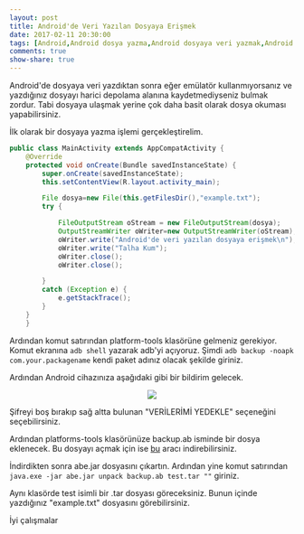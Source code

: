 ```yaml
---
layout: post
title: Android'de Veri Yazılan Dosyaya Erişmek
date: 2017-02-11 20:30:00
tags: [Android,Android dosya yazma,Android dosyaya veri yazmak,Android backup.ab]
comments: true
show-share: true
---
```


Android'de dosyaya veri yazdıktan sonra eğer emülatör kullanmıyorsanız ve yazdığınız dosyayı harici depolama alanına kaydetmediyseniz bulmak zordur. Tabi dosyaya ulaşmak yerine çok daha basit olarak dosya okuması yapabilirsiniz.

İlk olarak bir dosyaya yazma işlemi gerçekleştirelim.

```java
public class MainActivity extends AppCompatActivity {
    @Override
    protected void onCreate(Bundle savedInstanceState) {
        super.onCreate(savedInstanceState);
        this.setContentView(R.layout.activity_main);

        File dosya=new File(this.getFilesDir(),"example.txt");
        try {

            FileOutputStream oStream = new FileOutputStream(dosya);
            OutputStreamWriter oWriter=new OutputStreamWriter(oStream);
            oWriter.write("Android'de veri yazılan dosyaya erişmek\n");
            oWriter.write("Talha Kum");
            oWriter.close();
            oWriter.close();

        }
        catch (Exception e) {
            e.getStackTrace();
        }
    }
    }
```

Ardından komut satırından platform-tools klasörüne gelmeniz gerekiyor. Komut ekranına `adb shell` yazarak adb'yi açıyoruz. 
Şimdi `adb backup -noapk com.your.packagename` kendi paket adınız olacak şekilde giriniz.

Ardından Android cihazınıza aşağıdaki gibi bir bildirim gelecek.

 <p align="center">
  <img src="https://raw.githubusercontent.com/talhakum/talhakum.github.io/master/img/androidyedekleme.png"/>
</p>

Şifreyi boş bırakıp sağ altta bulunan "VERİLERİMİ YEDEKLE" seçeneğini seçebilirsiniz.

Ardından platforms-tools klasörünüze backup.ab isminde bir dosya eklenecek. Bu dosyayı açmak için ise [bu](https://sourceforge.net/projects/adbextractor/) aracı indirebilirsiniz. 

İndirdikten sonra abe.jar dosyasını çıkartın. Ardından yine komut satırından `java.exe -jar abe.jar unpack backup.ab test.tar ""` giriniz.

Aynı klasörde test isimli bir .tar dosyası göreceksiniz. Bunun içinde yazdığınız "example.txt" dosyasını görebilirsiniz.

İyi çalışmalar
